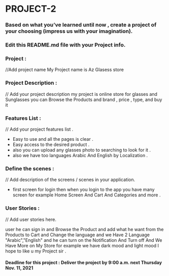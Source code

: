 # PROJECT-2

### Based on what you’ve learned until now , create a project of your choosing (impress us with your imagination).
### Edit this README.md file with your Project info.


### Project : 
//Add project name
My Project name is Az Glasess store

### Project Description :
// Add your project description 
my project is online store for glasses and Sunglasses you can Browse the Products and brand , price , type, and buy it 

### Features List :
// Add your project features list .
- Easy to use and all the pages is clear . 
- Easy access to the desired product .
- also you can upload any glasses photo to searching to look for it . 
- also we have too languages Arabic And English by Localization .


### Define the scenes :
// Add description of the screens / scenes in your application.
- first screen for login then when you login to the app you have many screen for example Home Screen And Cart And Categories and more .

### User Stories :
// Add user stories here.   

user he can sign in and Browse the Product and add what he want from the Products to Cart and Change the language and we Have 2 Language "Arabic","English" and he can turn on the Notification And Turn off And We Have More on My Store for example we have dark mood and light mood I hope to like u my Project sir . 



#### Deadline for this project :  Deliver the project by 9:00 a.m. next Thursday Nov. 11, 2021 

